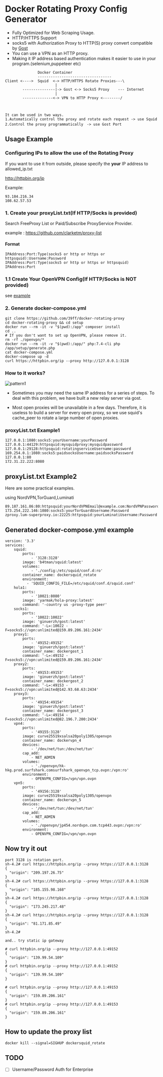 # Docker Rotating Proxy Config Generator

- Fully Optimized for Web Scraping Usage.
- HTTP/HTTPS Support
- socks5 with Authorization Proxy to HTTP(S) proxy convert compatible by [Gost](https://github.com/ginuerzh/gost)
- You can use a VPN as an HTTP proxy.
- Making it IP address based authentication makes it easier to use in your program.(selenium,puppeteer etc)


```
               Docker Container
               ----------------------------------
Client <---->  Squid  <-> HTTP/HTTPS Rotate Proxies---\ 
                       |
        ---------------|-> Gost <-> Socks5 Proxy    --- Internet
                       |
        --------------<-> VPN to HTTP Proxy <--------/
                     
        

It can be used in two ways.
1.Automatically control the proxy and rotate each request -> use Squid
2.Control the proxy programmatically　-> use Gost Port

```


## Usage Example

### Configuring IPs to allow the use of the Rotating Proxy
If you want to use it from outside, please specify the **your** IP address to allowed_ip.txt

http://httpbin.org/ip

Example:
```
93.184.216.34
108.62.57.53
```

### 1. Create your proxyList.txt(If HTTP/Socks is provided)
Search FreeProxy List or Paid/Subscribe ProxyService Provider.

example : https://github.com/clarketm/proxy-list

#### Format
```
IPAddress:Port:Type(socks5 or http or https or httpsquid):Username:Password
IPAddress:Port:Type(socks5 or http or https or httpsquid)
IPAddress:Port
```

### 1.1 Create Your OpenVPN Config(If HTTP/Socks is NOT provided)
see [example](openvpn/)

### 2. Generate docker-compose.yml
```
git clone https://github.com/39ff/docker-rotating-proxy
cd docker-rotating-proxy && cd setup
docker run --rm -it -v "$(pwd):/app" composer install
cd ..
# If you don't want to set up OpenVPN, please remove it.
rm -rf ./openvpn/*
docker run --rm -it -v "$(pwd):/app/" php:7.4-cli php /app/setup/generate.php
cat docker-compose.yml
docker-compose up -d
curl https://httpbin.org/ip --proxy http://127.0.0.1:3128
```

### How to it works?
![pattern1](https://user-images.githubusercontent.com/7544687/97991581-fdc2f380-1e24-11eb-99f3-df9885d627a2.png)

- Sometimes you may need the same IP address for a series of steps.
To deal with this problem, we have built a new relay server via gost.

- Most open proxies will be unavailable in a few days.
Therefore, it is useless to build a server for every open proxy, so we use squid's cache_peer to rotate a large number of open proxies.

### proxyList.txt Example1

```
127.0.0.1:1080:socks5:yourUsername:yourPassword
127.0.0.1:44129:httpsquid:mysquidproxy:mysquidpassword
127.0.0.1:29128:httpsquid:rotatingserviceUsername:password
169.254.0.1:1080:socks5:paidsocksUsername:paidsocksPassword
127.0.0.1:80
172.31.22.222:8080
```

## proxyList.txt Example2
Here are some practical examples.

using NordVPN,TorGuard,Luminati

```
89.187.161.86:80:httpsquid:yourNordVPNEmail@example.com:NordVPNPassword
173.254.222.146:1080:socks5:yourTorGuardUsername:Password
zproxy.lum-superproxy.io:22225:httpsquid:yourLuminatiUsername:Password
```



## Generated docker-compose.yml example
```
version: '3.3'
services:
    squid:
        ports:
            - '3128:3128'
        image: 'b4tman/squid:latest'
        volumes:
            - './config:/etc/squid/conf.d:ro'
        container_name: dockersquid_rotate
        environment:
          - 'SQUID_CONFIG_FILE=/etc/squid/conf.d/squid.conf'
    hola1:
        ports:
            - '10021:8080'
        image: 'yarmak/hola-proxy:latest'
        command: '-country us -proxy-type peer'
    socks1:
        ports:
            - '10022:10022'
        image: 'ginuerzh/gost:latest'
        command: '-L=:10022 -F=socks5://vpn:unlimited@159.89.206.161:2434'
    proxy1:
        ports:
            - '49152:49152'
        image: 'ginuerzh/gost:latest'
        container_name: dockergost_1
        command: '-L=:49152 -F=socks5://vpn:unlimited@159.89.206.161:2434'
    proxy2:
        ports:
            - '49153:49153'
        image: 'ginuerzh/gost:latest'
        container_name: dockergost_2
        command: '-L=:49153 -F=socks5://vpn:unlimited@142.93.68.63:2434'
    proxy3:
        ports:
            - '49154:49154'
        image: 'ginuerzh/gost:latest'
        container_name: dockergost_3
        command: '-L=:49154 -F=socks5://vpn:unlimited@82.196.7.200:2434'
    vpn4:
        ports:
            - '49155:3128'
        image: curve25519xsalsa20poly1305/openvpn
        container_name: dockervpn_4
        devices:
            - '/dev/net/tun:/dev/net/tun'
        cap_add:
            - NET_ADMIN
        volumes:
            - './openvpn/hk-hkg.prod.surfshark.comsurfshark_openvpn_tcp.ovpn:/vpn:ro'
        environment:
            - OPENVPN_CONFIG=/vpn/vpn.ovpn
    vpn5:
        ports:
            - '49156:3128'
        image: curve25519xsalsa20poly1305/openvpn
        container_name: dockervpn_5
        devices:
            - '/dev/net/tun:/dev/net/tun'
        cap_add:
            - NET_ADMIN
        volumes:
            - './openvpn/jp454.nordvpn.com.tcp443.ovpn:/vpn:ro'
        environment:
            - OPENVPN_CONFIG=/vpn/vpn.ovpn
```

## Now try it out
```
port 3128 is rotation port.
sh-4.2# curl https://httpbin.org/ip --proxy https://127.0.0.1:3128
{
  "origin": "209.197.26.75"
}
sh-4.2# curl https://httpbin.org/ip --proxy https://127.0.0.1:3128
{
  "origin": "185.155.98.168"
}
sh-4.2# curl https://httpbin.org/ip --proxy https://127.0.0.1:3128
{
  "origin": "173.245.217.48"
}
sh-4.2# curl https://httpbin.org/ip --proxy https://127.0.0.1:3128
{
  "origin": "81.171.85.49"
}
sh-4.2# 

and.. try static ip gateway

# curl httpbin.org/ip --proxy http://127.0.0.1:49152
{
  "origin": "139.99.54.109"
}
# curl httpbin.org/ip --proxy http://127.0.0.1:49152
{
  "origin": "139.99.54.109"
}

# curl httpbin.org/ip --proxy http://127.0.0.1:49153
{
  "origin": "159.89.206.161"
}
# curl httpbin.org/ip --proxy http://127.0.0.1:49153
{
  "origin": "159.89.206.161"
}
```

## How to update the proxy list
```
docker kill --signal=SIGHUP dockersquid_rotate
```


## TODO
- [ ] Username/Password Auth for Enterprise
